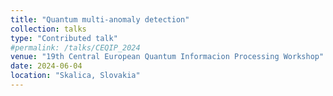 ```yaml
---
title: "Quantum multi-anomaly detection"
collection: talks
type: "Contributed talk"
#permalink: /talks/CEQIP_2024
venue: "19th Central European Quantum Informacion Processing Workshop"
date: 2024-06-04
location: "Skalica, Slovakia"
---
```


<!-- [More information here](http://exampleurl.com) -->
